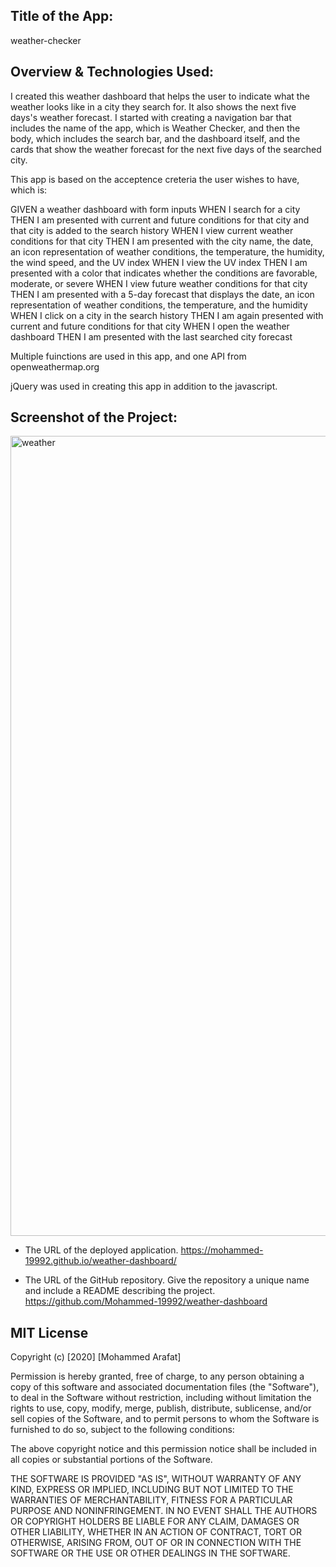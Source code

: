 ## Title of the App: 
weather-checker

## Overview & Technologies Used:

I created this weather dashboard that helps the user to indicate what the weather looks like in a city they search for. It also shows the next five days's weather forecast. I started with creating a navigation bar that includes the name of the app, which is Weather Checker, and then the body, which includes the search bar, and the dashboard itself, and the cards that show the weather forecast for the next five days of the searched city.

This app is based on the acceptence creteria the user wishes to have, which is:

GIVEN a weather dashboard with form inputs
WHEN I search for a city
THEN I am presented with current and future conditions for that city and that city is added to the search history
WHEN I view current weather conditions for that city
THEN I am presented with the city name, the date, an icon representation of weather conditions, the temperature, the humidity, the wind speed, and the UV index
WHEN I view the UV index
THEN I am presented with a color that indicates whether the conditions are favorable, moderate, or severe
WHEN I view future weather conditions for that city
THEN I am presented with a 5-day forecast that displays the date, an icon representation of weather conditions, the temperature, and the humidity
WHEN I click on a city in the search history
THEN I am again presented with current and future conditions for that city
WHEN I open the weather dashboard
THEN I am presented with the last searched city forecast

Multiple fuinctions are used in this app, and one API from openweathermap.org

jQuery was used in creating this app in addition to the javascript.

## Screenshot of the Project:

<img width="1280" alt="weather" src="https://user-images.githubusercontent.com/67847324/95348950-8b460e80-088c-11eb-837d-0bbf6946907e.png">

* The URL of the deployed application.
https://mohammed-19992.github.io/weather-dashboard/

* The URL of the GitHub repository. Give the repository a unique name and include a README describing the project.
https://github.com/Mohammed-19992/weather-dashboard

## MIT License

Copyright (c) [2020] [Mohammed Arafat]

Permission is hereby granted, free of charge, to any person obtaining a copy
of this software and associated documentation files (the "Software"), to deal
in the Software without restriction, including without limitation the rights
to use, copy, modify, merge, publish, distribute, sublicense, and/or sell
copies of the Software, and to permit persons to whom the Software is
furnished to do so, subject to the following conditions:

The above copyright notice and this permission notice shall be included in all
copies or substantial portions of the Software.

THE SOFTWARE IS PROVIDED "AS IS", WITHOUT WARRANTY OF ANY KIND, EXPRESS OR
IMPLIED, INCLUDING BUT NOT LIMITED TO THE WARRANTIES OF MERCHANTABILITY,
FITNESS FOR A PARTICULAR PURPOSE AND NONINFRINGEMENT. IN NO EVENT SHALL THE
AUTHORS OR COPYRIGHT HOLDERS BE LIABLE FOR ANY CLAIM, DAMAGES OR OTHER
LIABILITY, WHETHER IN AN ACTION OF CONTRACT, TORT OR OTHERWISE, ARISING FROM,
OUT OF OR IN CONNECTION WITH THE SOFTWARE OR THE USE OR OTHER DEALINGS IN THE
SOFTWARE.

